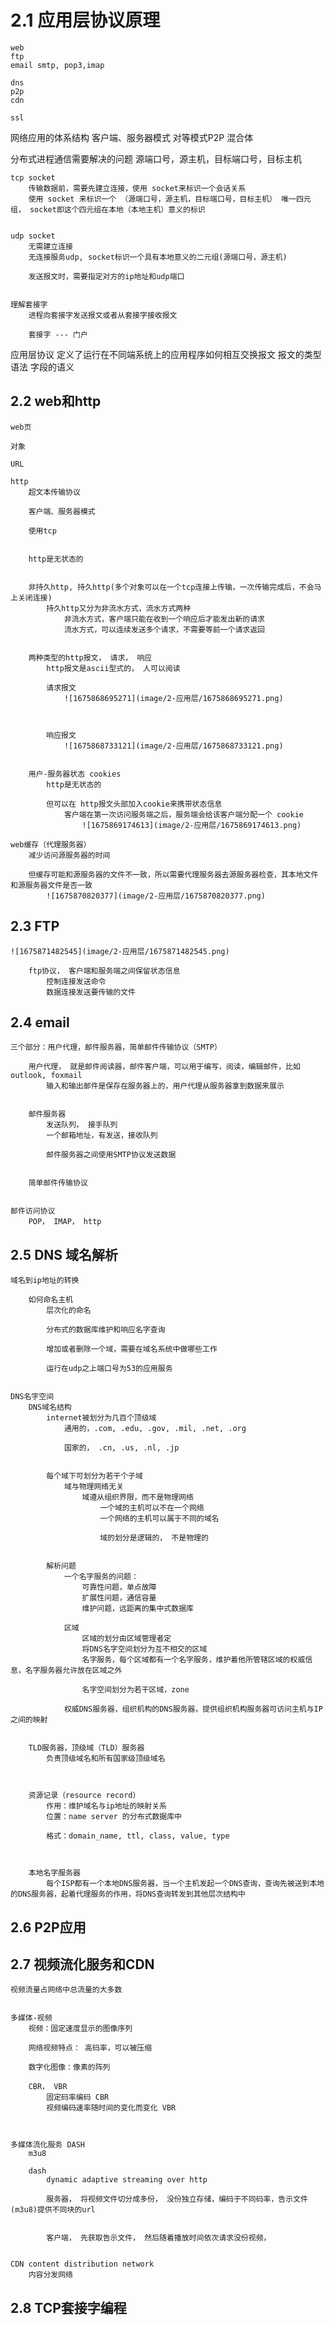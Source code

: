 # 2.1 应用层协议原理
    web
    ftp
    email smtp, pop3,imap

    dns
    p2p
    cdn

    ssl


网络应用的体系结构
    客户端、服务器模式
    对等模式P2P
    混合体


分布式进程通信需要解决的问题
    源端口号，源主机，目标端口号，目标主机

    tcp socket
        传输数据前，需要先建立连接，使用 socket来标识一个会话关系
        使用 socket 来标识一个 （源端口号，源主机，目标端口号，目标主机） 唯一四元组， socket即这个四元组在本地（本地主机）意义的标识


    udp socket
        无需建立连接
        无连接服务udp, socket标识一个具有本地意义的二元组(源端口号，源主机)

        发送报文时，需要指定对方的ip地址和udp端口


    理解套接字
        进程向套接字发送报文或者从套接字接收报文

        套接字 --- 门户


应用层协议
    定义了运行在不同端系统上的应用程序如何相互交换报文
        报文的类型
        语法
        字段的语义

## 2.2 web和http
    web页

    对象

    URL

    http
        超文本传输协议

        客户端、服务器模式

        使用tcp


        http是无状态的


        非持久http, 持久http(多个对象可以在一个tcp连接上传输，一次传输完成后，不会马上关闭连接)
            持久http又分为非流水方式，流水方式两种
                非流水方式，客户端只能在收到一个响应后才能发出新的请求
                流水方式，可以连续发送多个请求，不需要等前一个请求返回


        两种类型的http报文， 请求， 响应
            http报文是ascii型式的， 人可以阅读

            请求报文
                ![1675868695271](image/2-应用层/1675868695271.png)



            响应报文
                ![1675868733121](image/2-应用层/1675868733121.png)


        用户-服务器状态 cookies
            http是无状态的

            但可以在 http报文头部加入cookie来携带状态信息
                客户端在第一次访问服务端之后，服务端会给该客户端分配一个 cookie
                    ![1675869174613](image/2-应用层/1675869174613.png)

    web缓存（代理服务器）
        减少访问源服务器的时间

        但缓存可能和源服务器的文件不一致，所以需要代理服务器去源服务器检查，其本地文件和源服务器文件是否一致
            ![1675870820377](image/2-应用层/1675870820377.png)
            

## 2.3 FTP
    ![1675871482545](image/2-应用层/1675871482545.png)

        ftp协议， 客户端和服务端之间保留状态信息
            控制连接发送命令
            数据连接发送要传输的文件

## 2.4 email
    三个部分：用户代理，邮件服务器，简单邮件传输协议（SMTP）

        用户代理， 就是邮件阅读器，邮件客户端，可以用于编写，阅读，编辑邮件，比如 outlook, foxmail
            输入和输出邮件是保存在服务器上的，用户代理从服务器拿到数据来展示


        邮件服务器
            发送队列， 接手队列
            一个邮箱地址，有发送，接收队列

            邮件服务器之间使用SMTP协议发送数据


        简单邮件传输协议


    邮件访问协议
        POP， IMAP， http


## 2.5 DNS 域名解析
    域名到ip地址的转换

        如何命名主机
            层次化的命名

            分布式的数据库维护和响应名字查询

            增加或者删除一个域，需要在域名系统中做哪些工作

            运行在udp之上端口号为53的应用服务


    DNS名字空间
        DNS域名结构
            internet被划分为几百个顶级域
                通用的，.com, .edu, .gov, .mil, .net, .org

                国家的， .cn, .us, .nl, .jp


            每个域下可划分为若干个子域
                域与物理网络无关
                    域遵从组织界限，而不是物理网络
                        一个域的主机可以不在一个网络
                        一个网络的主机可以属于不同的域名

                        域的划分是逻辑的， 不是物理的


            解析问题
                一个名字服务的问题：
                    可靠性问题，单点故障
                    扩展性问题，通信容量
                    维护问题，远距离的集中式数据库

                区域
                    区域的划分由区域管理者定
                    将DNS名字空间划分为互不相交的区域
                    名字服务，每个区域都有一个名字服务，维护着他所管辖区域的权威信息，名字服务器允许放在区域之外

                    名字空间划分为若干区域，zone

                权威DNS服务器，组织机构的DNS服务器，提供组织机构服务器可访问主机与IP之间的映射


        TLD服务器，顶级域（TLD）服务器
            负责顶级域名和所有国家级顶级域名

        

        资源记录（resource record）
            作用：维护域名与ip地址的映射关系
            位置：name server 的分布式数据库中

            格式：domain_name, ttl, class, value, type



        本地名字服务器
            每个ISP都有一个本地DNS服务器，当一个主机发起一个DNS查询，查询先被送到本地的DNS服务器，起着代理服务的作用，将DNS查询转发到其他层次结构中




## 2.6 P2P应用




## 2.7 视频流化服务和CDN
    视频流量占网络中总流量的大多数


    多媒体-视频
        视频：固定速度显示的图像序列

        网络视频特点： 高码率，可以被压缩

        数字化图像：像素的阵列

        CBR， VBR
            固定码率编码 CBR
            视频编码速率随时间的变化而变化 VBR

    

    多媒体流化服务 DASH
        m3u8

        dash
            dynamic adaptive streaming over http

            服务器， 将视频文件切分成多份， 没份独立存储，编码于不同码率，告示文件(m3u8)提供不同块的url


            客户端， 先获取告示文件， 然后随着播放时间依次请求没份视频，


    CDN content distribution network
        内容分发网络




## 2.8 TCP套接字编程
    






